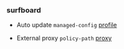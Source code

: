 ### surfboard
- Auto update `managed-config` [profile](https://raw.githubusercontent.com/nthtosay1/conf/main/surfboard/profile)

- External proxy `policy-path` [proxy](https://raw.githubusercontent.com/nthtosay1/conf/main/surfboard/proxy)
